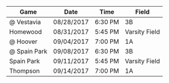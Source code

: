 

|      Game     |     Date    | Time |     Field        |
| ------------- | ----------- | ---- | ---------------- |
| @ Vestavia    | 08/28/2017  | 6:30 PM | 3B            |
| Homewood      | 08/31/2017  | 5:45 PM | Varsity Field |
| @ Hoover      | 09/04/2017  | 7:00 PM | 1A            |
| @ Spain Park    | 09/08/2017  | 6:30 PM | 3B            |
| Spain Park      | 09/11/2017  | 5:45 PM | Varsity Field |
|  Thompson      | 09/14/2017  | 7:00 PM | 1A            |
